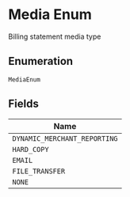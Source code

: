 
# Media Enum

Billing statement media type

## Enumeration

`MediaEnum`

## Fields

| Name |
|  --- |
| `DYNAMIC_MERCHANT_REPORTING` |
| `HARD_COPY` |
| `EMAIL` |
| `FILE_TRANSFER` |
| `NONE` |

